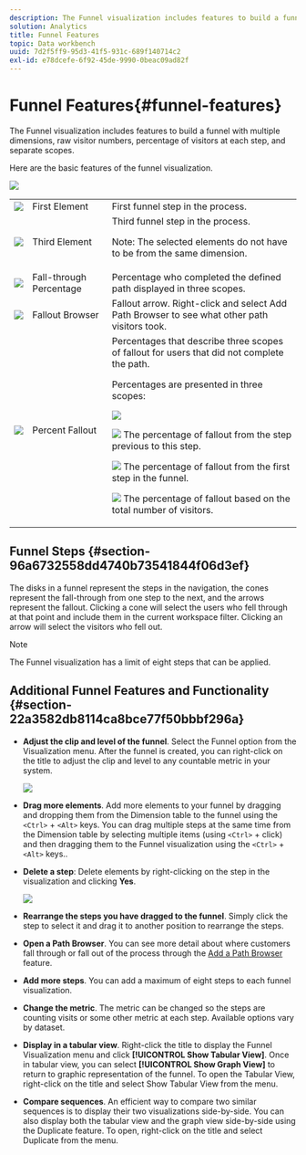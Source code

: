 ```yaml
---
description: The Funnel visualization includes features to build a funnel with multiple dimensions, raw visitor numbers, percentage of visitors at each step, and separate scopes.
solution: Analytics
title: Funnel Features
topic: Data workbench
uuid: 7d2f5ff9-95d3-41f5-931c-689f140714c2
exl-id: e78dcefe-6f92-45de-9990-0beac09ad82f
---
```

# Funnel Features{#funnel-features}

The Funnel visualization includes features to build a funnel with multiple dimensions, raw visitor numbers, percentage of visitors at each step, and separate scopes.

Here are the basic features of the funnel visualization.

![](assets/funnel_visualization_capture.png)

<table id="table_49A08740CEE74D64B6F9C37CD91F1AE5"> 
 <tbody> 
  <tr> 
   <td colname="col01"> <img id="image_0C1701833FE049708CE38ADEB5EC7EEF" src="assets/funnel_visualization_capture_1.png" /> </td> 
   <td colname="col1"> First Element </td> 
   <td colname="col2"> First funnel step in the process. </td> 
  </tr> 
  <tr> 
   <td colname="col01"> <img id="image_EF8AF94D833B4A249959B76F8FAF2318" src="assets/funnel_visualization_capture_2.png" /> </td> 
   <td colname="col1"> Third Element </td> 
   <td colname="col2">Third funnel step in the process. <p><p>Note:  The selected elements do not have to be from the same dimension. </p></p></td> 
  </tr> 
  <tr> 
   <td colname="col01"> <img id="image_F3C5130B52234FAC9DEB50279F94FF90" src="assets/funnel_visualization_capture_3.png" /> </td> 
   <td colname="col1"> Fall-through Percentage </td> 
   <td colname="col2"> Percentage who completed the defined path displayed in three scopes. </td> 
  </tr> 
  <tr> 
   <td colname="col01"> <img id="image_3F030396CEB14528980F5B965113BD36" src="assets/funnel_visualization_capture_4.png" /> </td> 
   <td colname="col1"> Fallout Browser </td> 
   <td colname="col2">Fallout arrow. Right-click and select <span class="uicontrol"> Add Path Browser</span> to see what other path visitors took. </td> 
  </tr> 
  <tr> 
   <td colname="col01"> <img id="image_0DA7567BDBDF4BEF9CA840D2F88A414E" src="assets/funnel_visualization_capture_5.png" /> </td> 
   <td colname="col1"> Percent Fallout </td> 
   <td colname="col2">Percentages that describe three scopes of fallout for users that did not complete the path. <p>Percentages are presented in three scopes: </p><p><img id="image_B85C46DDF12C41D5BF213D5F9DC04967" placement="break" src="assets/funnel_path_browser_5.png" /></p><p><img id="image_BC37007D7B4B425C8F87905CE68F0114" src="assets/funnel_path_browser_6.png" /> The percentage of fallout from the step previous to this step. </p><p><img id="image_B10866B083424360AFF1B19E836A94CF" src="assets/funnel_path_browser_7.png" /> The percentage of fallout from the first step in the funnel. </p><p><img id="image_19B9AE916B584E18A82F5D5E10674414" src="assets/funnel_path_browser_8.png" /> The percentage of fallout based on the total number of visitors. </p></td> 
  </tr> 
 </tbody> 
</table>

## Funnel Steps {#section-96a6732558dd4740b73541844f06d3ef}

The disks in a funnel represent the steps in the navigation, the cones represent the fall-through from one step to the next, and the arrows represent the fallout. Clicking a cone will select the users who fell through at that point and include them in the current workspace filter. Clicking an arrow will select the visitors who fell out.

>[!NOTE]
>
>The Funnel visualization has a limit of eight steps that can be applied.

## Additional Funnel Features and Functionality {#section-22a3582db8114ca8bce77f50bbbf296a}

* **Adjust the clip and level of the funnel**. Select the Funnel option from the Visualization menu. After the funnel is created, you can right-click on the title to adjust the clip and level to any countable metric in your system.

  ![](assets/funnel_path_browser_9.png)

* **Drag more elements**. Add more elements to your funnel by dragging and dropping them from the Dimension table to the funnel using the `<Ctrl>` + `<Alt>` keys. You can drag multiple steps at the same time from the Dimension table by selecting multiple items (using `<Ctrl>` + click) and then dragging them to the Funnel visualization using the `<Ctrl>` + `<Alt>` keys.. 
* **Delete a step**: Delete elements by right-clicking on the step in the visualization and clicking **Yes**.

  ![](assets/funnel_path_browser_4.png)

* **Rearrange the steps you have dragged to the funnel**. Simply click the step to select it and drag it to another position to rearrange the steps. 
* **Open a Path Browser**. You can see more detail about where customers fall through or fall out of the process through the [Add a Path Browser](../../../../home/c-get-started/c-analysis-vis/c-funnel-visualization/c-path-browser-funnel.md#concept-b0cedf7a28ae422696ded1258c9a4119) feature. 

* **Add more steps**. You can add a maximum of eight steps to each funnel visualization. 
* **Change the metric**. The metric can be changed so the steps are counting visits or some other metric at each step. Available options vary by dataset. 
* **Display in a tabular view**. Right-click the title to display the Funnel Visualization menu and click **[!UICONTROL Show Tabular View]**. Once in tabular view, you can select **[!UICONTROL Show Graph View]** to return to graphic representation of the funnel. To open the Tabular View, right-click on the title and select Show Tabular View from the menu. 

* **Compare sequences**. An efficient way to compare two similar sequences is to display their two visualizations side-by-side. You can also display both the tabular view and the graph view side-by-side using the Duplicate feature. To open, right-click on the title and select Duplicate from the menu.
